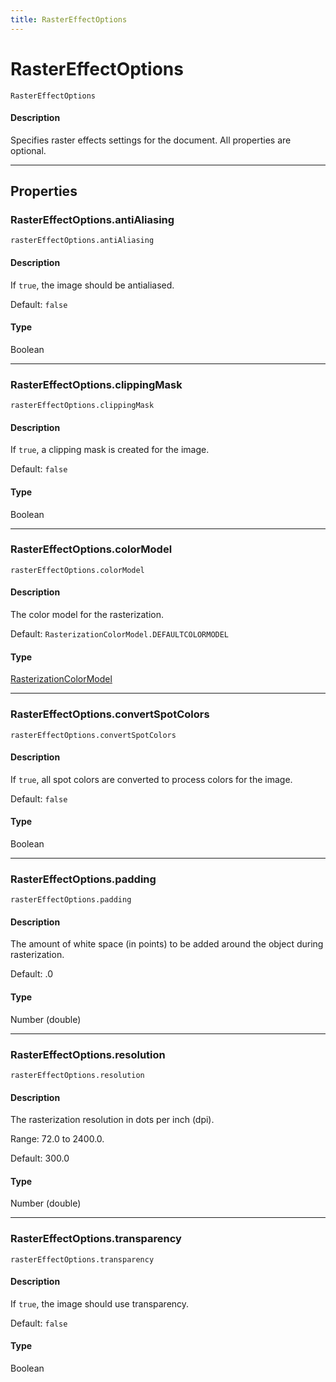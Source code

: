 ```yaml
---
title: RasterEffectOptions
---
```

# RasterEffectOptions

`RasterEffectOptions`

#### Description

Specifies raster effects settings for the document. All properties are optional.

---

## Properties

### RasterEffectOptions.antiAliasing

`rasterEffectOptions.antiAliasing`

#### Description

If `true`, the image should be antialiased.

Default: `false`

#### Type

Boolean

---

### RasterEffectOptions.clippingMask

`rasterEffectOptions.clippingMask`

#### Description

If `true`, a clipping mask is created for the image.

Default: `false`

#### Type

Boolean

---

### RasterEffectOptions.colorModel

`rasterEffectOptions.colorModel`

#### Description

The color model for the rasterization.

Default: `RasterizationColorModel.DEFAULTCOLORMODEL`

#### Type

[RasterizationColorModel](scripting-constants.md#rasterizationcolormodel)

---

### RasterEffectOptions.convertSpotColors

`rasterEffectOptions.convertSpotColors`

#### Description

If `true`, all spot colors are converted to process colors for the image.

Default: `false`

#### Type

Boolean

---

### RasterEffectOptions.padding

`rasterEffectOptions.padding`

#### Description

The amount of white space (in points) to be added around the object during rasterization.

Default: .0

#### Type

Number (double)

---

### RasterEffectOptions.resolution

`rasterEffectOptions.resolution`

#### Description

The rasterization resolution in dots per inch (dpi).

Range: 72.0 to 2400.0.

Default: 300.0

#### Type

Number (double)

---

### RasterEffectOptions.transparency

`rasterEffectOptions.transparency`

#### Description

If `true`, the image should use transparency.

Default: `false`

#### Type

Boolean
